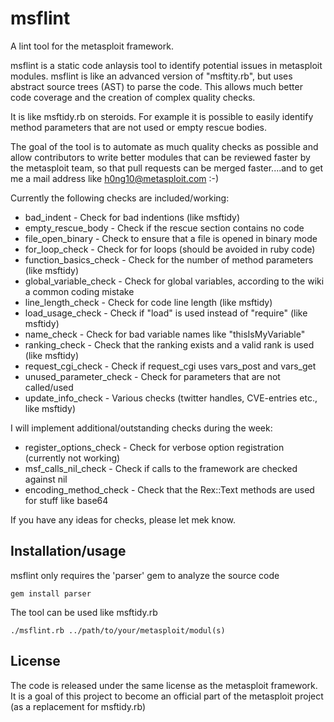 msflint
=======

A lint tool for the metasploit framework.

msflint is a static code anlaysis tool to identify potential issues in metasploit modules. msflint is like an advanced
version of "msftity.rb", but uses abstract source trees (AST) to parse the code. This allows much better code coverage
and the creation of complex quality checks.

It is like msftidy.rb on steroids. For example it is possible to easily identify method parameters that are not used
or empty rescue bodies.

The goal of the tool is to automate as much quality checks as possible and allow contributors to write better modules
that can be reviewed faster by the metasploit team, so that pull requests can be merged faster....and to get me a 
mail address like h0ng10@metasploit.com :-)


Currently the following checks are included/working:

- bad_indent - Check for bad indentions (like msftidy)
- empty_rescue_body - Check if the rescue section contains no code
- file_open_binary - Check to ensure that a file is opened in binary mode
- for_loop_check - Check for for loops (should be avoided in ruby code)
- function_basics_check - Check for the number of method parameters (like msftidy)
- global_variable_check - Check for global variables, according to the wiki a common coding mistake  
- line_length_check - Check for code line length (like msftidy)
- load_usage_check - Check if "load" is used instead of "require" (like msftidy)
- name_check - Check for bad variable names like "thisIsMyVariable" 
- ranking_check - Check that the ranking exists and a valid rank is used (like msftidy)
- request_cgi_check - Check if request_cgi uses vars_post and vars_get
- unused_parameter_check - Check for parameters that are not called/used
- update_info_check - Various checks (twitter handles, CVE-entries etc., like msftidy)

I will implement additional/outstanding checks during the week:
- register_options_check - Check for verbose option registration (currently not working)
- msf_calls_nil_check - Check if calls to the framework are checked against nil
- encoding_method_check - Check that the Rex::Text methods are used for stuff like base64

If you have any ideas for checks, please let mek know.


## Installation/usage
msflint only requires the 'parser' gem to analyze the source code

```
gem install parser
```

The tool can be used like msftidy.rb


```
./msflint.rb ../path/to/your/metasploit/modul(s)
```

## License

The code is released under the same license as the metasploit framework. It is a goal of this project to become
an official part of the metasploit project (as a replacement for msftidy.rb)

